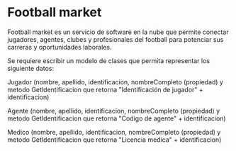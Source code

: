 # Football market

Football market es un servicio de software en la nube que permite conectar jugadores, agentes, clubes y profesionales del football para potenciar sus carreras y oportunidades laborales.

Se requiere escribir un modelo de clases que permita representar los siguiente datos:

Jugador (nombre, apellido, identificacion, nombreCompleto (propiedad) y metodo GetIdentificacion que retorna "Identificación de jugador" + identificacion)

Agente (nombre, apellido, identificacion, nombreCompleto (propiedad) y metodo GetIdentificacion que retorna "Codigo de agente" + identificacion)

Medico (nombre, apellido, identificacion, nombreCompleto (propiedad) y metodo GetIdentificacion que retorna "Licencia medica" + identificacion)
